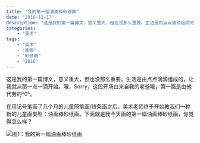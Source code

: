 ```yaml
---
title: "我的第一幅油画棒砂纸画"
date: "2016-12-17"
description: "这是我的第一篇博文，意义重大，但也没那么重要。生活是由点点滴滴组成的，让我就从那一点一滴开始。哦，Sorry，这段开场白来自我的老爸哦，第一篇是由他代劳的^0^"
categories:
    - "美术"
tags:
    - "美术"
    - "画画" 
    - "砂纸画"
    - "2016"
---
```


这是我的第一篇博文，意义重大，但也没那么重要。生活是由点点滴滴组成的，让我就从那一点一滴开始。哦，Sorry，这段开场白来自我的老爸哦，第一篇是由他代劳的^0^。

在用记号笔画了几个月的儿童简笔画/线条画之后，美术老师终于开始教我们一种新的儿童画类型：油画棒砂纸画。下面就是我今天画的第一幅油画棒砂纸画，你觉得怎么样？

![图1：我的第一幅油画棒砂纸画](http://image.tonybai.com/img/201612/draw_20161217_1.jpg)

